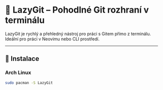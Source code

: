 # 🧰 LazyGit – Pohodlné Git rozhraní v terminálu

LazyGit je rychlý a přehledný nástroj pro práci s Gitem přímo z terminálu. Ideální pro práci v Neovimu nebo CLI prostředí.

---

## 🚀 Instalace

### Arch Linux

```bash
sudo pacman -S LazyGit
```
